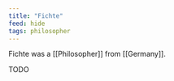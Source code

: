 ```yaml
---
title: "Fichte"
feed: hide
tags: philosopher
---
```


Fichte was a [[Philosopher]] from [[Germany]]. 

TODO